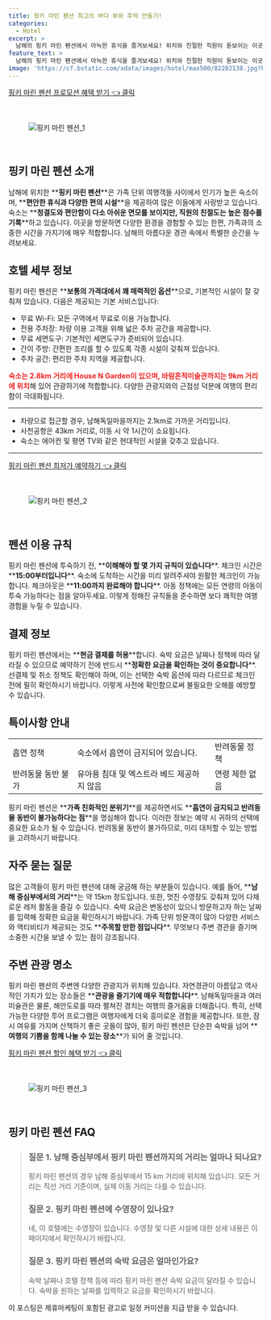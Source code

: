 ```yaml
---
title: 핑키 마린 펜션 최고의 바다 뷰와 추억 만들기!
categories:
  - Hotel
excerpt: >
  남해의 핑키 마린 펜션에서 아늑한 휴식을 즐겨보세요! 위치와 친절한 직원이 돋보이는 이곳 그러나 시설과 청결은 아쉬움을 남깁니다. 가족 여행에 적합한 매력 넘치는 숙소입니다.
feature_text: >
  남해의 핑키 마린 펜션에서 아늑한 휴식을 즐겨보세요! 위치와 친절한 직원이 돋보이는 이곳 그러나 시설과 청결은 아쉬움을 남깁니다. 가족 여행에 적합한 매력 넘치는 숙소입니다.
image: 'https://cf.bstatic.com/xdata/images/hotel/max500/82202138.jpg?k=a96e0953f9ca24349edbb8eee271596c6631d0a5f97f1d89ca40e392d2fadc16&o=&hp=1'
---
```


<p><a class="modoo-button" href="https://tinyurl.com/28cuzp9u" rel="nofollow noopener">핑키 마린 펜션 프로모션 혜택 받기 👈 클릭</a></p><br/>
<figure class="image"><img alt="핑키 마린 펜션_1" src="https://cf.bstatic.com/xdata/images/hotel/max1024x768/302591718.jpg?k=ff77684466d13c7867a886b22547d18bdab81bdda34c073085d2200b69ded5ee&amp;o=&amp;hp=1"/></figure><br/>

<h2 id="핑키마린펜션소개">핑키 마린 펜션 소개</h2>
<p>남해에 위치한 **<b>핑키 마린 펜션</b>**은 가족 단위 여행객들 사이에서 인기가 높은 숙소이며, **<b>편안한 휴식과 다양한 편의 시설</b>**을 제공하여 많은 이들에게 사랑받고 있습니다. 숙소는 **<b>청결도와 편안함이 다소 아쉬운 면모를 보이지만, 직원의 친절도는 높은 점수를 기록</b>**하고 있습니다. 이곳을 방문하면 다양한 환경을 경험할 수 있는 한편, 가족과의 소중한 시간을 가지기에 매우 적합합니다. 남해의 아름다운 경관 속에서 특별한 순간을 누려보세요.</p>
<h2 id="호텔세부정보">호텔 세부 정보</h2>
<p>핑키 마린 펜션은 **<b>보통의 가격대에서 꽤 매력적인 옵션</b>**으로, 기본적인 시설이 잘 갖춰져 있습니다. 다음은 제공되는 기본 서비스입니다:<ul>
<li>무료 Wi-Fi: 모든 구역에서 무료로 이용 가능합니다.</li>
<li>전용 주차장: 차량 이용 고객을 위해 넓은 주차 공간을 제공합니다.</li>
<li>무료 세면도구: 기본적인 세면도구가 준비되어 있습니다.</li>
<li>간이 주방: 간편한 조리를 할 수 있도록 각종 시설이 갖춰져 있습니다.</li>
<li>주차 공간: 편리한 주차 지역을 제공합니다.</li>
</ul><b><span style="color: #ee2323;">숙소는 2.8km 거리에 House N Garden이 있으며, 바람흔적미술관까지는 9km 거리에 위치</span></b>해 있어 관광하기에 적합합니다. 다양한 관광지와의 근접성 덕분에 여행의 편리함이 극대화됩니다.</p>
<hr/>
<ul>
<li>차량으로 접근할 경우, 남해독일마을까지는 2.1km로 가까운 거리입니다.</li>
<li>사천공항은 43km 거리로, 이동 시 약 1시간이 소요됩니다.</li>
<li>숙소는 에어컨 및 평면 TV와 같은 현대적인 시설을 갖추고 있습니다.</li>
</ul>
<hr/>
<p><a class="modoo-button" href="https://tinyurl.com/28cuzp9u" rel="nofollow noopener">핑키 마린 펜션 최저가 예약하기 👈 클릭</a></p><br/>
<figure class="image"><img alt="핑키 마린 펜션_2" src="https://cf.bstatic.com/xdata/images/hotel/max500/82202138.jpg?k=a96e0953f9ca24349edbb8eee271596c6631d0a5f97f1d89ca40e392d2fadc16&amp;o=&amp;hp=1"/></figure><br/>
<h2 id="펜션이용규칙">펜션 이용 규칙</h2>
<p>핑키 마린 펜션에 투숙하기 전, **<b>이해해야 할 몇 가지 규칙이 있습니다</b>**. 체크인 시간은 **<b>15:00부터입니다</b>**. 숙소에 도착하는 시간을 미리 알려주셔야 원활한 체크인이 가능합니다. 체크아웃은 **<b>11:00까지 완료해야 합니다</b>**. 아동 정책에는 모든 연령의 아동이 투숙 가능하다는 점을 알아두세요. 이렇게 정해진 규칙들을 준수하면 보다 쾌적한 여행 경험을 누릴 수 있습니다.</p>
<h2 id="결제정보">결제 정보</h2>
<p>핑키 마린 펜션에서는 **<b>현금 결제를 허용</b>**합니다. 숙박 요금은 날짜나 정책에 따라 달라질 수 있으므로 예약하기 전에 반드시 **<b>정확한 요금을 확인하는 것이 중요합니다</b>**. 선결제 및 취소 정책도 확인해야 하며, 이는 선택한 숙박 옵션에 따라 다르므로 체크인 전에 필히 확인하시기 바랍니다. 이렇게 사전에 확인함으로써 불필요한 오해를 예방할 수 있습니다.</p>
<h2 id="특이사항안내">특이사항 안내</h2>
<table>
<tr>
<td>흡연 정책</td>
<td>숙소에서 흡연이 금지되어 있습니다.</td>
<td>반려동물 정책</td>
</tr>
<tr>
<td>반려동물 동반 불가</td>
<td>유아용 침대 및 엑스트라 베드 제공하지 않음</td>
<td>연령 제한 없음</td>
</tr>
</table>
<p>핑키 마린 펜션은 **<b>가족 친화적인 분위기</b>**를 제공하면서도 **<b>흡연이 금지되고 반려동물 동반이 불가능하다는 점</b>**을 명심해야 합니다. 이러한 정보는 예약 시 귀하의 선택에 중요한 요소가 될 수 있습니다. 반려동물 동반이 불가하므로, 미리 대처할 수 있는 방법을 고려하시기 바랍니다.</p>
<h2 id="자주묻는질문">자주 묻는 질문</h2>
<p>많은 고객들이 핑키 마린 펜션에 대해 궁금해 하는 부분들이 있습니다. 예를 들어, **<b>남해 중심부에서의 거리</b>**는 약 15km 정도입니다. 또한, 멋진 수영장도 갖춰져 있어 다채로운 레저 활동을 즐길 수 있습니다. 숙박 요금은 변동성이 있으니 방문하고자 하는 날짜를 입력해 정확한 요금을 확인하시기 바랍니다. 가족 단위 방문객이 많아 다양한 서비스와 액티비티가 제공되는 것도 **<b>주목할 만한 점입니다</b>**. 무엇보다 주변 경관을 즐기며 소중한 시간을 보낼 수 있는 점이 강조됩니다.</p>
<h2 id="주변관광명소">주변 관광 명소</h2>
<p>핑키 마린 펜션의 주변엔 다양한 관광지가 위치해 있습니다. 자연경관이 아름답고 역사적인 가치가 있는 장소들은 **<b>관광을 즐기기에 매우 적합합니다</b>**. 남해독일마을과 여러 미술관은 물론, 해안도로를 따라 펼쳐진 경치는 여행의 즐거움을 더해줍니다. 특히, 선택 가능한 다양한 투어 프로그램은 여행자에게 더욱 흥미로운 경험을 제공합니다. 또한, 잠시 여유를 가지며 산책하기 좋은 곳들이 많아, 핑키 마린 펜션은 단순한 숙박을 넘어 **<b>여행의 기쁨을 함께 나눌 수 있는 장소</b>**가 되어 줄 것입니다.</p>

<p><a class="modoo-button" href="https://tinyurl.com/28cuzp9u" rel="nofollow noopener">핑키 마린 펜션 할인 혜택 받기 👈 클릭</a></p><br>

<figure class="image"><img src="https://cf.bstatic.com/xdata/images/hotel/max500/82202167.jpg?k=225f9591e5594a838bc29a5901e9bf3257bd61d80384faebb9c39bb34c3b41ce&o=&hp=1" alt="핑키 마린 펜션_3"></figure><br>
<h2 id="핑키 마린 펜션_FAQ">핑키 마린 펜션 FAQ</h2>
<div itemscope="" itemtype="https://schema.org/FAQPage"> 
<blockquote> 
<div itemscope="" itemprop="mainEntity" itemtype="https://schema.org/Question"> 
<h3 id="질문_1" itemprop="name">질문 1. 남해 중심부에서 핑키 마린 펜션까지의 거리는 얼마나 되나요?</h3> 
<div itemscope="" itemprop="acceptedAnswer" itemtype="https://schema.org/Answer"> 
<span itemprop="text"> 
<p>핑키 마린 펜션의 경우 남해 중심부에서 15 km 거리에 위치해 있습니다. 모든 거리는 직선 거리 기준이며, 실제 이동 거리는 다를 수 있습니다.</p> 
</span> 
</div> 
</div> 
<div itemscope="" itemprop="mainEntity" itemtype="https://schema.org/Question"> 
<h3 id="질문_2" itemprop="name">질문 2. 핑키 마린 펜션에 수영장이 있나요?</h3> 
<div itemscope="" itemprop="acceptedAnswer" itemtype="https://schema.org/Answer"> 
<span itemprop="text"> 
<p>네, 이 호텔에는 수영장이 있습니다. 수영장 및 다른 시설에 대한 상세 내용은 이 페이지에서 확인하시기 바랍니다.</p> 
</span> 
</div> 
</div> 
<div itemscope="" itemprop="mainEntity" itemtype="https://schema.org/Question"> 
<h3 id="질문_3" itemprop="name">질문 3. 핑키 마린 펜션의 숙박 요금은 얼마인가요?</h3> 
<div itemscope="" itemprop="acceptedAnswer" itemtype="https://schema.org/Answer"> 
<span itemprop="text"> 
<p>숙박 날짜나 호텔 정책 등에 따라 핑키 마린 펜션 숙박 요금이 달라질 수 있습니다. 숙박을 원하는 날짜를 입력하고 요금을 확인하시기 바랍니다.</p> 
</span> 
</div> 
</div> 
</blockquote> 
</div><p>이 포스팅은 제휴마케팅이 포함된 광고로 일정 커미션을 지급 받을 수 있습니다.</p>

